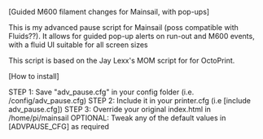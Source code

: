 [Guided M600 filament changes for Mainsail, with pop-ups]

This is my advanced pause script for Mainsail (poss compatible with Fluids??). It allows for guided pop-up alerts on run-out and M600 events, with a fluid UI suitable for all screen sizes

This script is based on the Jay Lexx's MOM script for for OctoPrint.


[How to install]

STEP 1: Save "adv_pause.cfg" in your config folder (i.e. /config/adv_pause.cfg)
STEP 2: Include it in your printer.cfg (i.e [include adv_pause.cfg])
STEP 3: Override your original index.html in /home/pi/mainsail
OPTIONAL: Tweak any of the default values in [ADVPAUSE_CFG] as required